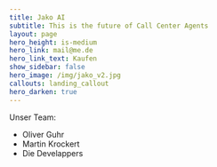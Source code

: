 ```yaml
---
title: Jako AI
subtitle: This is the future of Call Center Agents
layout: page
hero_height: is-medium
hero_link: mail@me.de
hero_link_text: Kaufen
show_sidebar: false
hero_image: /img/jako_v2.jpg
callouts: landing_callout
hero_darken: true
---
```


Unser Team:

* Oliver Guhr
* Martin Krockert
* Die Develappers